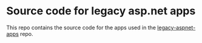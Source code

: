 # Source code for legacy asp.net apps

This repo contains the source code for the apps used in the [legacy-aspnet-apps](https://github.com/jonlester/legacy-aspnet-apps) repo.
